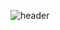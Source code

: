 ![header](https://capsule-render.vercel.app/api?&type=wave&color=gradient&section=header&text=%LayzaBruna&height200) 

<!--![Github stats](https://github-readme-stats.vercel.app/api?username=lyzbss&show_icons=true&theme=radical&)
![Top Langs](https://github-readme-stats.vercel.app/api/top-langs/?username=lyzbss&layout=compact&theme=radical)

![footer](https://capsule-render.vercel.app/api?&type=wave&color=gradient&section=footer)-->
